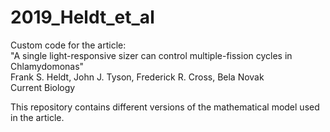 # 2019_Heldt_et_al
Custom code for the article: <br>
"A single light-responsive sizer can control multiple-fission cycles in Chlamydomonas" <br>
Frank S. Heldt, John J. Tyson, Frederick R. Cross, Bela Novak <br>
Current Biology

This repository contains different versions of the mathematical model used in the article.
